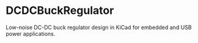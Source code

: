 # DCDCBuckRegulator
Low-noise DC-DC buck regulator design in KiCad for embedded and USB power applications.
